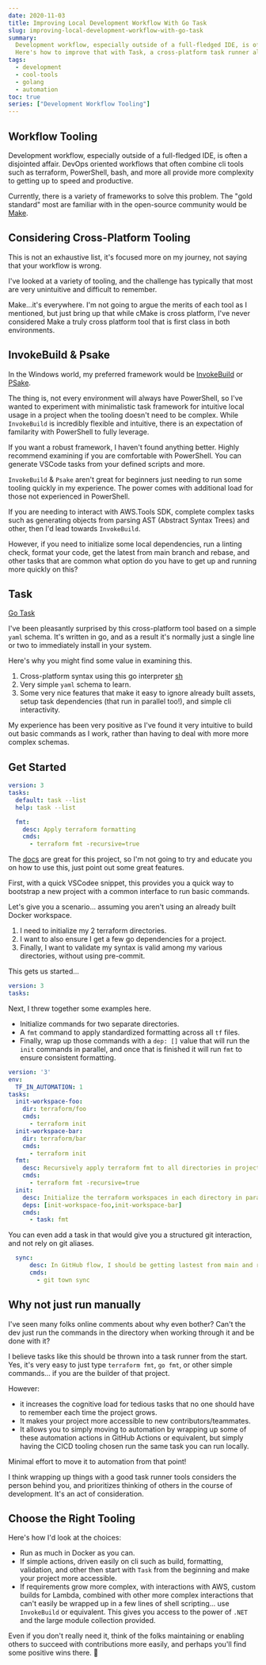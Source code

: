 ```yaml
---
date: 2020-11-03
title: Improving Local Development Workflow With Go Task
slug: improving-local-development-workflow-with-go-task
summary:
  Development workflow, especially outside of a full-fledged IDE, is often a disjointed affair.
  Here's how to improve that with Task, a cross-platform task runner alternative to Make.
tags:
  - development
  - cool-tools
  - golang
  - automation
toc: true
series: ["Development Workflow Tooling"]
---
```


## Workflow Tooling

Development workflow, especially outside of a full-fledged IDE, is often a disjointed affair.
DevOps oriented workflows that often combine cli tools such as terraform, PowerShell, bash, and more all provide more complexity to getting up to speed and productive.

Currently, there is a variety of frameworks to solve this problem.
The "gold standard" most are familiar with in the open-source community would be [Make](https://www.gnu.org/software/make/manual/make.html).

## Considering Cross-Platform Tooling

This is not an exhaustive list, it's focused more on my journey, not saying that your workflow is wrong.

I've looked at a variety of tooling, and the challenge has typically that most are very unintuitive and difficult to remember.

Make...it's everywhere. I'm not going to argue the merits of each tool as I mentioned, but just bring up that while cMake is cross platform, I've never considered Make a truly cross platform tool that is first class in both environments.

## InvokeBuild & Psake

In the Windows world, my preferred framework would be [InvokeBuild](https://github.com/nightroman/Invoke-Build) or [PSake](https://github.com/psake/psake).

The thing is, not every environment will always have PowerShell, so I've wanted to experiment with minimalistic task framework for intuitive local usage in a project when the tooling doesn't need to be complex.
While `InvokeBuild` is incredibly flexible and intuitive, there is an expectation of familarity with PowerShell to fully leverage.

If you want a robust framework, I haven't found anything better.
Highly recommend examining if you are comfortable with PowerShell.
You can generate VSCode tasks from your defined scripts and more.

`InvokeBuild` & `Psake` aren't great for beginners just needing to run some tooling quickly in my experience.
The power comes with additional load for those not experienced in PowerShell.

If you are needing to interact with AWS.Tools SDK, complete complex tasks such as generating objects from parsing AST (Abstract Syntax Trees) and other, then I'd lead towards `InvokeBuild`.

However, if you need to initialize some local dependencies, run a linting check, format your code, get the latest from main branch and rebase, and other tasks that are common what option do you have to get up and running more quickly on this?

## Task

[Go Task](https://taskfile.dev/#/)

I've been pleasantly surprised by this cross-platform tool based on a simple `yaml` schema.
It's written in go, and as a result it's normally just a single line or two to immediately install in your system.

Here's why you might find some value in examining this.

1. Cross-platform syntax using this go interpreter [sh](https://github.com/mvdan/sh)
1. Very simple `yaml` schema to learn.
1. Some very nice features that make it easy to ignore already built assets, setup task dependencies (that run in parallel too!), and simple cli interactivity.

My experience has been very positive as I've found it very intuitive to build out basic commands as I work, rather than having to deal with more more complex schemas.

## Get Started

```yaml
version: 3
tasks:
  default: task --list
  help: task --list

  fmt:
    desc: Apply terraform formatting
    cmds:
      - terraform fmt -recursive=true
```

The [docs](https://taskfile.dev/#/usage) are great for this project, so I'm not going to try and educate you on how to use this, just point out some great features.

First, with a quick VSCodee snippet, this provides you a quick way to bootstrap a new project with a common interface to run basic commands.

Let's give you a scenario... assuming you aren't using an already built Docker workspace.

1. I need to initialize my 2 terraform directories.
1. I want to also ensure I get a few go dependencies for a project.
1. Finally, I want to validate my syntax is valid among my various directories, without using pre-commit.

This gets us started...

```yaml
version: 3
tasks:
```

Next, I threw together some examples here.

- Initialize commands for two separate directories.
- A `fmt` command to apply standardized formatting across all `tf` files.
- Finally, wrap up those commands with a `dep: []` value that will run the `init` commands in parallel, and once that is finished it will run `fmt` to ensure consistent formatting.

```yaml
version: '3'
env:
  TF_IN_AUTOMATION: 1
tasks:
  init-workspace-foo:
    dir: terraform/foo
    cmds:
      - terraform init
  init-workspace-bar:
    dir: terraform/bar
    cmds:
      - terraform init
  fmt:
    desc: Recursively apply terraform fmt to all directories in project.
    cmds:
      - terraform fmt -recursive=true
  init:
    desc: Initialize the terraform workspaces in each directory in parallel.
    deps: [init-workspace-foo,init-workspace-bar]
    cmds:
      - task: fmt
```

You can even add a task in that would give you a structured git interaction, and not rely on git aliases.

```yaml
  sync:
      desc: In GitHub flow, I should be getting lastest from main and rebasing on it so I don't fall behind
      cmds:
        - git town sync
```

## Why not just run manually

I've seen many folks online comments about why even bother?
Can't the dev just run the commands in the directory when working through it and be done with it?

I believe tasks like this should be thrown into a task runner from the start.
Yes, it's very easy to just type `terraform fmt`, `go fmt`, or other simple commands... if you are the builder of that project.

However:

- it increases the cognitive load for tedious tasks that no one should have to remember each time the project grows.
- It makes your project more accessible to new contributors/teammates.
- It allows you to simply moving to automation by wrapping up some of these automation actions in GitHub Actions or equivalent, but simply having the CICD tooling chosen run the same task you can run locally.

Minimal effort to move it to automation from that point!

I think wrapping up things with a good task runner tools considers the person behind you, and prioritizes thinking of others in the course of development.
It's an act of consideration.

## Choose the Right Tooling

Here's how I'd look at the choices:

- Run as much in Docker as you can.
- If simple actions, driven easily on cli such as build, formatting, validation, and other then start with `Task` from the beginning and make your project more accessible.
- If requirements grow more complex, with interactions with AWS, custom builds for Lambda, combined with other more complex interactions that can't easily be wrapped up in a few lines of shell scripting... use `InvokeBuild` or equivalent. This gives you access to the power of `.NET` and the large module collection provided.

Even if you don't really need it, think of the folks maintaining or enabling others to succeed with contributions more easily, and perhaps you'll find some positive wins there. 🎉
